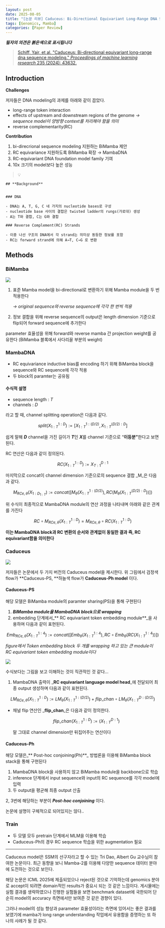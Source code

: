 ```yaml
---
layout: post
date: 2025-08-05
title: "[논문 리뷰] Caduceus: Bi-Directional Equivariant Long-Range DNA Sequence Modeling"
tags: [Genomics, Mamba]
categories: [Paper Review]
---
```


<span class="notion-red">_**필자의 의견은 붉은색으로 표시됩니다**_</span>


> [Schiff, Yair, et al. "Caduceus: Bi-directional equivariant long-range dna sequence modeling." ](https://pmc.ncbi.nlm.nih.gov/articles/PMC12189541/)[_Proceedings of machine learning research_](https://pmc.ncbi.nlm.nih.gov/articles/PMC12189541/)[ 235 (2024): 43632.](https://pmc.ncbi.nlm.nih.gov/articles/PMC12189541/)



## Introduction


**Challenges**


저자들은 DNA modeling의 과제를 아래와 같이 꼽았다.

- long-range token interaction
- effects of upstream and downstream regions of the genome 
_→ sequence model이 양방향 context를 처리해야 함을 의미_
- reverse complementarity(RC)

**Contribution**

1. bi-direcrional sequence modeling 지원하는 BiMamba 제안
1. RC equivariance 지원하도록 BiMamba 확장 → MambaDNA
1. RC-equivariant DNA foundation model family 기여
1. 10x 크기의 model보다 높은 성능

> 💡 


	## **Background**


	### DNA

	- DNA는 A, T, G, C 네 가지의 nucleotide bases로 구성
	- nucleotide base 사이의 결합은 twisted ladder의 rungs(가로대) 생성
	- A는 T와 결합, C는 G와 결합

	### Reverse Complement(RC) Strands

	- 이중 나선 구조의 DNA에서 각 strand는 의미상 동등한 정보를 포함
	- RC는 forward strand에 의해 A→T, C→G 로 변환


## Methods



### BiMamba


![](https://prod-files-secure.s3.us-west-2.amazonaws.com/542b861c-36a8-4051-84e5-8804b6728dba/2c247d59-7815-4980-99f0-8f0d21f445a7/image.png?X-Amz-Algorithm=AWS4-HMAC-SHA256&X-Amz-Content-Sha256=UNSIGNED-PAYLOAD&X-Amz-Credential=ASIAZI2LB4665VDM2MFB%2F20251013%2Fus-west-2%2Fs3%2Faws4_request&X-Amz-Date=20251013T050109Z&X-Amz-Expires=3600&X-Amz-Security-Token=IQoJb3JpZ2luX2VjEJP%2F%2F%2F%2F%2F%2F%2F%2F%2F%2FwEaCXVzLXdlc3QtMiJHMEUCIHvewFeeVg%2Bx%2B8NaiyyBvOQTI5NKULTJ%2BgcVUleAe170AiEAgmRAsHDrDRBhWatOVhwiaO%2FySQr8FPTdFTRwl3lC3Jsq%2FwMIPBAAGgw2Mzc0MjMxODM4MDUiDMKZUZAkcZdfIeG3HSrcA4BYaGrun2KNUCmgEpAGDOHe1hKpx2UlV1q3eA4M82YH6z408XG3bYDWNyJGAvWMJ%2BNWjUwGHw0MohFYV%2B%2FfMN9kr0qABZBzTRsWSzi6rbNNBO7NjEykEYDxjPGyF4tNcIEHOxJxL%2BQZZ0Gcaf0IrGRLGFkj3kUHxdaACbaATE3xA7pjFAhgkJZYdJ1jBwWPOjuoO4bTXHAhj3bBqtYVevCF2P20RCFuLPT5KyCu628kVRyQf3B0J3TA3j9lym99ndXS0S3NCYQNWnD%2F6QNoh8oPyLK%2FLWgeZhG8YoLC2dleD%2B22UkAEmIGFkKPvLNjkwCOEs0lrJ7xioaT4zw3MEBqFOdX5lG28ofNLLtoxQCVDlZbTOm1ZvvXyrGcw6u%2BAOSndYy0H1%2FRFZZdXXQkUB7oklJovENwaSkFqIK5muULqjwDbU6zw1ZQ9s2V07Lt4QSW5kebsTqCDAUsNT9brbomXcVk40Gzd%2BG127%2BGbpJjkjcL6W8hqrp0fAjrgzmloeDY%2BL%2F81Or2ubSY1hE%2BYvvOqcCO3MMR3V0W5gt%2FkHUXCQp97XRunphG%2FAi8B43eWlXafiSN7Zfalq79QMbq6gNSHF2eMoZwNqdxvsYSjX%2Bcy2LCafQmBO1WJppl5MIrUsccGOqUB%2FS%2BprIQJXilgiVkyHOMTwG%2BUWMWyYXIkHQvOzkeu9ptC3fb0f5TCq%2FzIS3jqk7tP9PnUFxpvfbLvOM9JtdZwXGhEXO%2FFuBHqwV7%2FazTaTOeZ%2BZpoBN7VeTLob9plwHzDe675IIqkqhiRH%2FbFnS7ovx2VZ2cde%2FnmsYaiImq8H%2BAcNPy6WCX3h4%2F3a9bTPn0WfSs2WbyTNZypGAFqdt5sWcY3IO9i&X-Amz-Signature=5f9d68e650c60fc149e93731a84d7302f565437c92c9a4fb861ae98f019fbf03&X-Amz-SignedHeaders=host&x-amz-checksum-mode=ENABLED&x-id=GetObject)

1. 표준 Mamba model을 bi-directional로 변환하기 위해 Mamba module을 두 번 적용한다

	_→ original sequence와 reverse sequence에 각각 한 번씩 적용_

1. 정보 결합을 위해 reverse sequence의 output은 length dimension 기준으로 flip되어 forward sequence에 추가한다

parameter 효율성을 위해 forward와 reverse mamba 간 projection weight를 공유한다 (BiMamba 블록에서 사다리꼴 부분의 weight)



### MambaDNA

- RC equivariance inductive bias를 encoding 하기 위해 BiMamba block을 sequence와 RC sequence에 각각 적용
- 두 block의 paramter는 공유됨


#### 수식적 설명

- sequence length : _T_
- channels : _D_

라고 할 때,  channel splitting operation은 다음과 같다.


$$
split(X^{1:D}_{1:T}):=[X^{1:(D/2)}_{1:T},X^{(D/2):D}_{1:T}]
$$


<span class="notion-red">쉽게 말해 </span><span class="notion-red">_**D**_</span><span class="notion-red"> channel을 가진 길이가 </span><span class="notion-red">_**T**_</span><span class="notion-red">인 </span><span class="notion-red">_**X**_</span><span class="notion-red">를 channel 기준으로 “</span><span class="notion-red">**이등분”**</span><span class="notion-red">한다고 보면 된다.</span>


RC 연산은 다음과 같이 정의된다.


$$
RC(X^{1:D}_{1:T}):=X^{D:1}_{T:1}
$$


마지막으로 concat이 channel dimension 기준으로의 sequence 결합 _M_은 다음과 같다.


$$
M_{RCe,\theta}(X_{1:D_{1:T}}):=concat([M_{\theta}(X^{1:(D/2)}_{1:T}),RC(M_{\theta}(X^{(D/2):D}_{1:T}))])
$$


위 수식이 최종적으로 MambaDNA module의 연산 과정을 나타내며 아래와 같은 관계를 가진다


$$
RC\circ M_{RCe,\theta}(X^{1:D}_{1:T}) = M_{RCe,\theta} \circ RC(X^{1:D}_{1:T})
$$


**이는 MambaDNA block과 RC 변환의 순서와 관계없이 동일한 결과 즉, RC equivariant함을 의미한다**



### Caduceus


![](https://prod-files-secure.s3.us-west-2.amazonaws.com/542b861c-36a8-4051-84e5-8804b6728dba/f94a60d7-8145-473b-aef9-7c68d3ec604a/image.png?X-Amz-Algorithm=AWS4-HMAC-SHA256&X-Amz-Content-Sha256=UNSIGNED-PAYLOAD&X-Amz-Credential=ASIAZI2LB4665VDM2MFB%2F20251013%2Fus-west-2%2Fs3%2Faws4_request&X-Amz-Date=20251013T050110Z&X-Amz-Expires=3600&X-Amz-Security-Token=IQoJb3JpZ2luX2VjEJP%2F%2F%2F%2F%2F%2F%2F%2F%2F%2FwEaCXVzLXdlc3QtMiJHMEUCIHvewFeeVg%2Bx%2B8NaiyyBvOQTI5NKULTJ%2BgcVUleAe170AiEAgmRAsHDrDRBhWatOVhwiaO%2FySQr8FPTdFTRwl3lC3Jsq%2FwMIPBAAGgw2Mzc0MjMxODM4MDUiDMKZUZAkcZdfIeG3HSrcA4BYaGrun2KNUCmgEpAGDOHe1hKpx2UlV1q3eA4M82YH6z408XG3bYDWNyJGAvWMJ%2BNWjUwGHw0MohFYV%2B%2FfMN9kr0qABZBzTRsWSzi6rbNNBO7NjEykEYDxjPGyF4tNcIEHOxJxL%2BQZZ0Gcaf0IrGRLGFkj3kUHxdaACbaATE3xA7pjFAhgkJZYdJ1jBwWPOjuoO4bTXHAhj3bBqtYVevCF2P20RCFuLPT5KyCu628kVRyQf3B0J3TA3j9lym99ndXS0S3NCYQNWnD%2F6QNoh8oPyLK%2FLWgeZhG8YoLC2dleD%2B22UkAEmIGFkKPvLNjkwCOEs0lrJ7xioaT4zw3MEBqFOdX5lG28ofNLLtoxQCVDlZbTOm1ZvvXyrGcw6u%2BAOSndYy0H1%2FRFZZdXXQkUB7oklJovENwaSkFqIK5muULqjwDbU6zw1ZQ9s2V07Lt4QSW5kebsTqCDAUsNT9brbomXcVk40Gzd%2BG127%2BGbpJjkjcL6W8hqrp0fAjrgzmloeDY%2BL%2F81Or2ubSY1hE%2BYvvOqcCO3MMR3V0W5gt%2FkHUXCQp97XRunphG%2FAi8B43eWlXafiSN7Zfalq79QMbq6gNSHF2eMoZwNqdxvsYSjX%2Bcy2LCafQmBO1WJppl5MIrUsccGOqUB%2FS%2BprIQJXilgiVkyHOMTwG%2BUWMWyYXIkHQvOzkeu9ptC3fb0f5TCq%2FzIS3jqk7tP9PnUFxpvfbLvOM9JtdZwXGhEXO%2FFuBHqwV7%2FazTaTOeZ%2BZpoBN7VeTLob9plwHzDe675IIqkqhiRH%2FbFnS7ovx2VZ2cde%2FnmsYaiImq8H%2BAcNPy6WCX3h4%2F3a9bTPn0WfSs2WbyTNZypGAFqdt5sWcY3IO9i&X-Amz-Signature=a43afff81714e6b037f5d9cdae43650be3ffcce2818b5a0a08b918b3fe4228c3&X-Amz-SignedHeaders=host&x-amz-checksum-mode=ENABLED&x-id=GetObject)


저자들은 논문에서 두 가지 버전의 Caduceus model을 제시한다. 위 그림에서 검정색 flow가 **Caduceus-PS, **하늘색 flow가 **Caduceus-Ph model** 이다.



#### Caduceus-PS


해당 모델은 BiMamba module의 paramter sharing(PS)을 통해 구현된다

1. _**BiMamba module을 MambaDNA block으로 wrapping**_
1. embedding 단계에서_** RC equivariant token embedding module**_을 사용하며 다음과 같이 표현된다.

$$
Emb_{RCe,\theta}(X^{1:4}_{1:T}):=concat([Emb_{\theta}(X^{1:4}_{1:T}),RC \circ Emb_{\theta}(RC(X^{1:4}_{1:T}))])
$$


_figure에서 Token embedding block 두 개를 wrapping 하고 있는 큰 module이 RC equivariant token embedding module이다_


![](https://prod-files-secure.s3.us-west-2.amazonaws.com/542b861c-36a8-4051-84e5-8804b6728dba/b175e4da-71eb-4e91-8c23-a06dabe673c9/image.png?X-Amz-Algorithm=AWS4-HMAC-SHA256&X-Amz-Content-Sha256=UNSIGNED-PAYLOAD&X-Amz-Credential=ASIAZI2LB4665VDM2MFB%2F20251013%2Fus-west-2%2Fs3%2Faws4_request&X-Amz-Date=20251013T050110Z&X-Amz-Expires=3600&X-Amz-Security-Token=IQoJb3JpZ2luX2VjEJP%2F%2F%2F%2F%2F%2F%2F%2F%2F%2FwEaCXVzLXdlc3QtMiJHMEUCIHvewFeeVg%2Bx%2B8NaiyyBvOQTI5NKULTJ%2BgcVUleAe170AiEAgmRAsHDrDRBhWatOVhwiaO%2FySQr8FPTdFTRwl3lC3Jsq%2FwMIPBAAGgw2Mzc0MjMxODM4MDUiDMKZUZAkcZdfIeG3HSrcA4BYaGrun2KNUCmgEpAGDOHe1hKpx2UlV1q3eA4M82YH6z408XG3bYDWNyJGAvWMJ%2BNWjUwGHw0MohFYV%2B%2FfMN9kr0qABZBzTRsWSzi6rbNNBO7NjEykEYDxjPGyF4tNcIEHOxJxL%2BQZZ0Gcaf0IrGRLGFkj3kUHxdaACbaATE3xA7pjFAhgkJZYdJ1jBwWPOjuoO4bTXHAhj3bBqtYVevCF2P20RCFuLPT5KyCu628kVRyQf3B0J3TA3j9lym99ndXS0S3NCYQNWnD%2F6QNoh8oPyLK%2FLWgeZhG8YoLC2dleD%2B22UkAEmIGFkKPvLNjkwCOEs0lrJ7xioaT4zw3MEBqFOdX5lG28ofNLLtoxQCVDlZbTOm1ZvvXyrGcw6u%2BAOSndYy0H1%2FRFZZdXXQkUB7oklJovENwaSkFqIK5muULqjwDbU6zw1ZQ9s2V07Lt4QSW5kebsTqCDAUsNT9brbomXcVk40Gzd%2BG127%2BGbpJjkjcL6W8hqrp0fAjrgzmloeDY%2BL%2F81Or2ubSY1hE%2BYvvOqcCO3MMR3V0W5gt%2FkHUXCQp97XRunphG%2FAi8B43eWlXafiSN7Zfalq79QMbq6gNSHF2eMoZwNqdxvsYSjX%2Bcy2LCafQmBO1WJppl5MIrUsccGOqUB%2FS%2BprIQJXilgiVkyHOMTwG%2BUWMWyYXIkHQvOzkeu9ptC3fb0f5TCq%2FzIS3jqk7tP9PnUFxpvfbLvOM9JtdZwXGhEXO%2FFuBHqwV7%2FazTaTOeZ%2BZpoBN7VeTLob9plwHzDe675IIqkqhiRH%2FbFnS7ovx2VZ2cde%2FnmsYaiImq8H%2BAcNPy6WCX3h4%2F3a9bTPn0WfSs2WbyTNZypGAFqdt5sWcY3IO9i&X-Amz-Signature=af58af869019b5540f6ce919adc53408f0d0d9f641788e62183d1f437027f1d1&X-Amz-SignedHeaders=host&x-amz-checksum-mode=ENABLED&x-id=GetObject)


<span class="notion-red">수식보다는 그림을 보고 이해하는 것이 직관적인 것 같다…</span>

1. MambaDNA 출력이 _**RC equivariant language model head**_에 전달되어 최종 output 생성하며 다음과 같이 표현된다.

$$
LM_{RCe,\theta}(X^{1:D}_{1:T}):= LM_{\theta}(X^{1:(D/2)}_{1:T})+flip\_chan\circ LM_{\theta}(X^{D:(D/2)}_{1:T})
$$

- 채널 flip 연산인 _**flip\_chan**_은 다음과 같이 정의한다.

	$$
	flip\_chan(X^{1:D}_{1:T}):=(X^{D:1}_{1:T})
	$$


	말 그대로 channel dimension만 뒤집어주는 연산이다



#### Caduceus-Ph


해당 모델은_** Post-hoc conjoining(Ph)**_ 방법론을 이용해 BiMamba block stack을 통해 구현된다

1. MambaDNA block을 사용하지 않고 BiMamba module을 backbone으로 학습
1. inference 단계에서 input sequence와 input의 RC sequence를 각각 model에 입력
1. 두 output을 평균해 최종 output 산출

2, 3번에 해당하는 부분이 _**Post-hoc conjoining**_ 이다.


<span class="notion-red">논문에 설명이 구체적으로 되어있지는 않다..</span>



### Train

- 두 모델 모두 pretrain 단계에서 MLM을 이용해 학습
- Caduceus-Ph의 경우 RC sequence 학습을 위한 augmentation 필요

---


<span class="notion-red">Caduceus model은 SSM의 선구자라고 할 수 있는 Tri Dao, Albert Gu 교수님이 참여한 논문이다. 최근 동향을 보니 Mamba-2를 이용해 다양한 sequence 데이터 분야에 도전하는 것으로 보인다.</span>


<span class="notion-red">해당 논문은 ICML 2025에 제출되었으나 reject된 것으로 기억하는데 genomics 분야로 accept이 되려면 domain적인 results가 중요시 되는 것 같은 느낌이다. 게시물에는 실험 결과를 생략하였으나 진행한 실험들을 보면 benchmark dataset에 국한되어 단순히 model의 accuracy 측면에서만 보여준 것 같은 경향이 있다.</span>


<span class="notion-red">그러나 model의 성능 향상과 parameter 효율성이라는 측면에 있어서는 좋은 결과를 보였기에 mamba가 long range understanding 작업에서 유용함을 증명하는 또 하나의 사례가 될 것 같다.</span>

